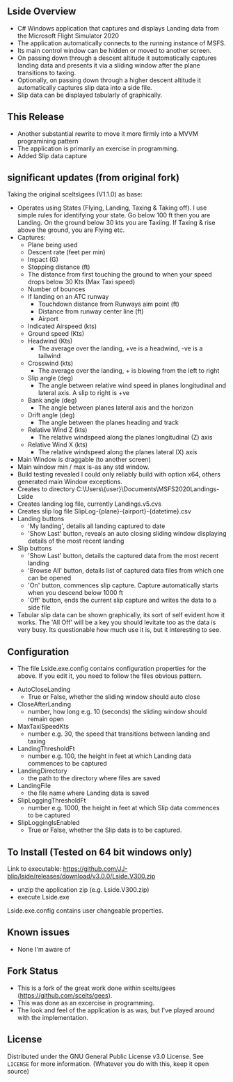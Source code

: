 
## Lside Overview

* C# Windows application that captures and displays Landing data from the Microsoft Flight Simulator 2020
* The application automatically connects to the running instance of MSFS.
* Its main control window can be hidden or moved to another screen.
* On passing down through a descent altitude it automatically captures landing data and presents it via a sliding window after the 
plane transitions to taxing.
* Optionally, on passing down through a higher descent altitude it automatically captures slip data into a side file.
* Slip data can be displayed tabularly of graphically.

## This Release

* Another substantial rewrite to move it more firmly into a MVVM programining pattern
* The application is primarily an exercise in programming.
* Added Slip data capture

## significant updates (from original fork)

Taking the original scelts\gees (V1.1.0) as base:
* Operates using States (Flying, Landing, Taxing & Taking off). I use simple rules for identifying your state. Go below 100 ft then you are Landing. On the ground below 30 kts you are Taxiing. If Taxing & rise above the ground, you are Flying etc. 
* Captures:
  - Plane being used
  - Descent rate (feet per min)
  - Impact (G)
  - Stopping distance (ft) 
   * The distance from first touching the ground to when your speed drops below 30 Kts (Max Taxi speed)
  - Number of bounces
  - If landing on an ATC runway
    * Touchdown distance from Runways aim point (ft)
    * Distance from runway center line (ft)
    * Airport
  - Indicated Airspeed (kts)
  - Ground speed (Kts)
  - Headwind (Kts)
    * The average over the landing, +ve is a headwind, -ve is a tailwind
  - Crosswind (kts)
    * The average over the landing, + is blowing from the left to right
  - Slip angle (deg)
    * The angle between relative wind speed in planes longitudinal and lateral  axis. A slip to right is +ve
  - Bank angle (deg)
    * The angle between planes lateral  axis and the horizon 
  - Drift angle (deg)
    * The angle between the planes heading and track
  - Relative Wind Z (kts)
    * The relative windspeed along the planes longitudinal (Z) axis
  - Relative Wind X (kts)
    * The relative windspeed along the planes lateral (X) axis
* Main Window is draggable (to another screen)
* Main window min / max is-as any std window.
* Build testing revealed I could only reliably build with option x64, others generated main Window exceptions.
* Creates to directory C:\Users\\{user}\Documents\MSFS2020Landings-Lside
* Creates landing log file, currently Landings.v5.cvs
* Creates slip log file SlipLog-{plane}-{airport}-{datetime}.csv
* Landing buttons
  - 'My landing', details all landing captured to date
  - 'Show Last' button, reveals an auto closing sliding window displaying details of the most recent landing
* Slip buttons
  - 'Show Last' button, details the captured data from the most recent landing
  - 'Browse All' button, details list of captured data files from which one can be opened
  - 'On' button, commences slip capture. Capture automatically starts when you descend below 1000 ft
  - 'Off' button, ends the current slip capture and writes the data to a side file
* Tabular slip data can be shown graphically, its sort of self evident how it works. The 'All Off' will be a key you should levitate too as the data is very busy. Its questionable how much use it is, but it interesting to see.

## Configuration

* The file Lside.exe.config contains configuration properties for the above. If you edit it, you need to follow the files obvious pattern.
 - AutoCloseLanding
   * True or False, whether the sliding window should auto close
 - CloseAfterLanding
   * number, how long e.g. 10 (seconds) the sliding window should remain open
 - MaxTaxiSpeedKts
   * number e.g. 30, the speed that transitions between landing and taxing
 - LandingThresholdFt
   * number e.g. 100, the height in feet at which Landing data commences to be captured
 - LandingDirectory
   * the path to the directory where files are saved
 - LandingFile
   * the file name where Landing data is saved
 - SlipLoggingThresholdFt
   * number e.g. 1000, the height in feet at which Slip data commences to be captured 
 - SlipLoggingIsEnabled
   * True or False, whether the Slip data is to be captured.

## To Install (Tested on 64 bit windows only)

Link to executable:  https://github.com/JJ-blip/lside/releases/download/v3.0.0/Lside.V300.zip

* unzip the application zip (e.g. Lside.V300.zip)
* execute Lside.exe

Lside.exe.config contains user changeable properties. 

## Known issues
* None I'm aware of

## Fork Status
- This is a fork of the great work done within scelts/gees (https://github.com/scelts/gees).
- This was done as an excercise in programming. 
- The look and feel of the application is as was, but I've played around with the implementation.

## License
Distributed under the GNU General Public License v3.0 License. See `LICENSE` for more information. (Whatever you do with this, keep it open source)
